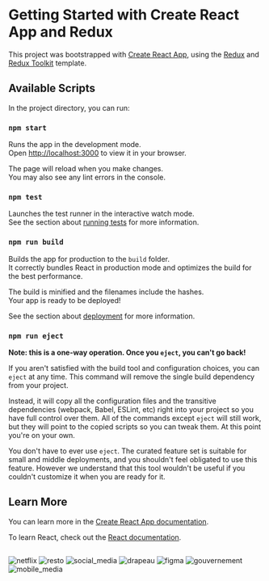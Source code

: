# Getting Started with Create React App and Redux

This project was bootstrapped with [Create React App](https://github.com/facebook/create-react-app), using the [Redux](https://redux.js.org/) and [Redux Toolkit](https://redux-toolkit.js.org/) template.

## Available Scripts

In the project directory, you can run:

### `npm start`

Runs the app in the development mode.\
Open [http://localhost:3000](http://localhost:3000) to view it in your browser.

The page will reload when you make changes.\
You may also see any lint errors in the console.

### `npm test`

Launches the test runner in the interactive watch mode.\
See the section about [running tests](https://facebook.github.io/create-react-app/docs/running-tests) for more information.

### `npm run build`

Builds the app for production to the `build` folder.\
It correctly bundles React in production mode and optimizes the build for the best performance.

The build is minified and the filenames include the hashes.\
Your app is ready to be deployed!

See the section about [deployment](https://facebook.github.io/create-react-app/docs/deployment) for more information.

### `npm run eject`

**Note: this is a one-way operation. Once you `eject`, you can't go back!**

If you aren't satisfied with the build tool and configuration choices, you can `eject` at any time. This command will remove the single build dependency from your project.

Instead, it will copy all the configuration files and the transitive dependencies (webpack, Babel, ESLint, etc) right into your project so you have full control over them. All of the commands except `eject` will still work, but they will point to the copied scripts so you can tweak them. At this point you're on your own.

You don't have to ever use `eject`. The curated feature set is suitable for small and middle deployments, and you shouldn't feel obligated to use this feature. However we understand that this tool wouldn't be useful if you couldn't customize it when you are ready for it.

## Learn More

You can learn more in the [Create React App documentation](https://facebook.github.io/create-react-app/docs/getting-started).

To learn React, check out the [React documentation](https://reactjs.org/).

##
![netflix](https://user-images.githubusercontent.com/97252877/204308990-2d80f6c0-e05c-455b-a176-b11339138ded.PNG)
![resto](https://user-images.githubusercontent.com/97252877/204309017-fa4d1903-18eb-47c1-9e68-a6faede000eb.jpg)
![social_media](https://user-images.githubusercontent.com/97252877/204309025-6bb047b1-9a93-4819-83d9-c3eaa0c8865e.PNG)
![drapeau](https://user-images.githubusercontent.com/97252877/204309066-2a3de209-6090-414a-a8a8-9171f453fe2a.PNG)
![figma](https://user-images.githubusercontent.com/97252877/204309085-3632be23-b1f3-4c24-b0f7-17b2cac63753.PNG)
![gouvernement](https://user-images.githubusercontent.com/97252877/204309090-1a258974-0181-4854-8929-82938fedaa3d.jpg)
![mobile_media](https://user-images.githubusercontent.com/97252877/204309101-2720a7ac-9253-4c2b-a23e-d8b4d1f51f19.jpg)
